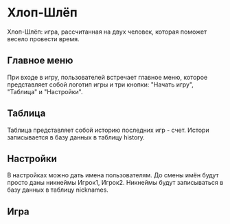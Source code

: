 # Хлоп-Шлёп

Хлоп-Шлёп: игра, рассчитанная на двух человек, которая поможет весело провести время.

## Главное меню
При входе в игру, пользователей встречает главное меню, которое представляет собой логотип игры и три кнопки: "Начать игру", "Таблица" и "Настройки".

## Таблица
Таблица представляет собой историю последних игр - счет. Истори записывается в базу данных в таблицу history.

## Настройки
В настройках можно дать имена пользователям. До смены имён будут просто даны никнеймы Игрок1, Игрок2. Никнеймы будут записываться в базу данных в таблицу nicknames. 

## Игра

